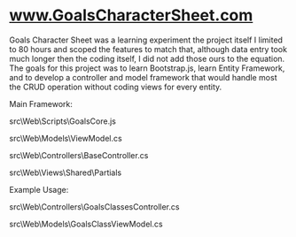 www.GoalsCharacterSheet.com
===================
Goals Character Sheet was a learning experiment the project itself I limited to 80 hours and scoped the features to match that, although data entry took much longer then the coding itself, I did not add those ours to the equation. The goals for this project was to learn Bootstrap.js, learn Entity Framework, and to develop a controller and model framework that would handle most the CRUD operation without coding views for every entity.  

Main Framework:

src\Web\Scripts\GoalsCore.js

src\Web\Models\ViewModel.cs

src\Web\Controllers\BaseController.cs

src\Web\Views\Shared\Partials

Example Usage:

src\Web\Controllers\GoalsClassesController.cs

src\Web\Models\GoalsClassViewModel.cs

